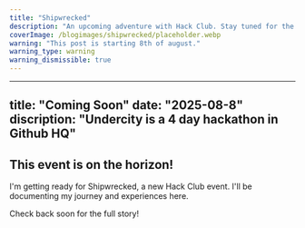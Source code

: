 ```yaml
---
title: "Shipwrecked"
description: "An upcoming adventure with Hack Club. Stay tuned for the full story of what happened at Shipwrecked!"
coverImage: /blogimages/shipwrecked/placeholder.webp
warning: "This post is starting 8th of august."
warning_type: warning
warning_dismissible: true
---
```

---
title: "Coming Soon"
date: "2025-08-8"
discription: "Undercity is a 4 day hackathon in Github HQ"
---

## This event is on the horizon!

I'm getting ready for Shipwrecked, a new Hack Club event. I'll be documenting my journey and experiences here.

Check back soon for the full story!

